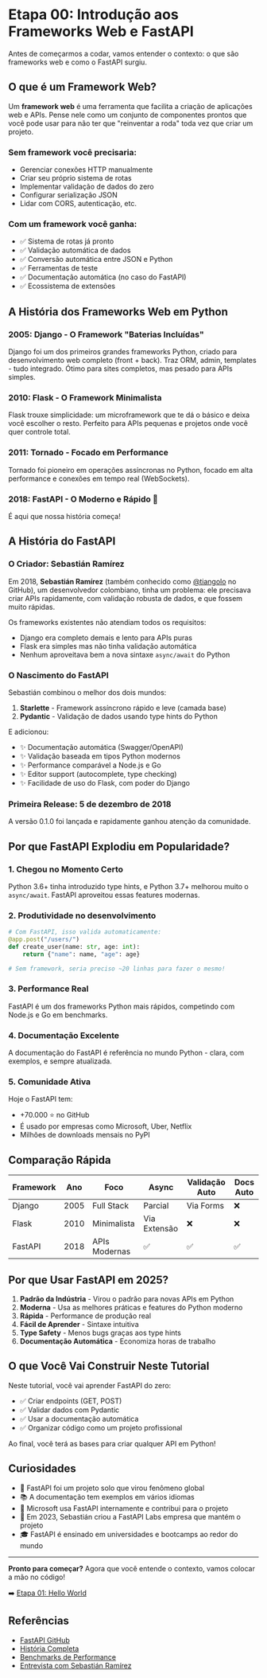 # Etapa 00: Introdução aos Frameworks Web e FastAPI

Antes de começarmos a codar, vamos entender o contexto: o que são frameworks web e como o FastAPI surgiu.

## O que é um Framework Web?

Um **framework web** é uma ferramenta que facilita a criação de aplicações web e APIs. Pense nele como um conjunto de componentes prontos que você pode usar para não ter que "reinventar a roda" toda vez que criar um projeto.

### Sem framework você precisaria:
- Gerenciar conexões HTTP manualmente
- Criar seu próprio sistema de rotas
- Implementar validação de dados do zero
- Configurar serialização JSON
- Lidar com CORS, autenticação, etc.

### Com um framework você ganha:
- ✅ Sistema de rotas já pronto
- ✅ Validação automática de dados
- ✅ Conversão automática entre JSON e Python
- ✅ Ferramentas de teste
- ✅ Documentação automática (no caso do FastAPI)
- ✅ Ecossistema de extensões

## A História dos Frameworks Web em Python

### 2005: Django - O Framework "Baterias Incluídas"
Django foi um dos primeiros grandes frameworks Python, criado para desenvolvimento web completo (front + back). Traz ORM, admin, templates - tudo integrado. Ótimo para sites completos, mas pesado para APIs simples.

### 2010: Flask - O Framework Minimalista
Flask trouxe simplicidade: um microframework que te dá o básico e deixa você escolher o resto. Perfeito para APIs pequenas e projetos onde você quer controle total.

### 2011: Tornado - Focado em Performance
Tornado foi pioneiro em operações assíncronas no Python, focado em alta performance e conexões em tempo real (WebSockets).

### 2018: FastAPI - O Moderno e Rápido 🚀

É aqui que nossa história começa!

## A História do FastAPI

### O Criador: Sebastián Ramírez

Em 2018, **Sebastián Ramírez** (também conhecido como [@tiangolo](https://github.com/tiangolo) no GitHub), um desenvolvedor colombiano, tinha um problema: ele precisava criar APIs rapidamente, com validação robusta de dados, e que fossem muito rápidas.

Os frameworks existentes não atendiam todos os requisitos:
- Django era completo demais e lento para APIs puras
- Flask era simples mas não tinha validação automática
- Nenhum aproveitava bem a nova sintaxe `async/await` do Python

### O Nascimento do FastAPI

Sebastián combinou o melhor dos dois mundos:
1. **Starlette** - Framework assíncrono rápido e leve (camada base)
2. **Pydantic** - Validação de dados usando type hints do Python

E adicionou:
- ✨ Documentação automática (Swagger/OpenAPI)
- ✨ Validação baseada em tipos Python modernos
- ✨ Performance comparável a Node.js e Go
- ✨ Editor support (autocomplete, type checking)
- ✨ Facilidade de uso do Flask, com poder do Django

### Primeira Release: 5 de dezembro de 2018
A versão 0.1.0 foi lançada e rapidamente ganhou atenção da comunidade.

## Por que FastAPI Explodiu em Popularidade?

### 1. **Chegou no Momento Certo**
Python 3.6+ tinha introduzido type hints, e Python 3.7+ melhorou muito o `async/await`. FastAPI aproveitou essas features modernas.

### 2. **Produtividade no desenvolvimento**
```python
# Com FastAPI, isso valida automaticamente:
@app.post("/users/")
def create_user(name: str, age: int):
    return {"name": name, "age": age}

# Sem framework, seria preciso ~20 linhas para fazer o mesmo!
```

### 3. **Performance Real**
FastAPI é um dos frameworks Python mais rápidos, competindo com Node.js e Go em benchmarks.

### 4. **Documentação Excelente**
A documentação do FastAPI é referência no mundo Python - clara, com exemplos, e sempre atualizada.

### 5. **Comunidade Ativa**
Hoje o FastAPI tem:
- +70.000 ⭐ no GitHub
- É usado por empresas como Microsoft, Uber, Netflix
- Milhões de downloads mensais no PyPI

## Comparação Rápida

| Framework | Ano | Foco | Async | Validação Auto | Docs Auto |
|-----------|-----|------|-------|----------------|-----------|
| Django    | 2005 | Full Stack | Parcial | Via Forms | ❌ |
| Flask     | 2010 | Minimalista | Via Extensão | ❌ | ❌ |
| FastAPI   | 2018 | APIs Modernas | ✅ | ✅ | ✅ |

## Por que Usar FastAPI em 2025?

1. **Padrão da Indústria** - Virou o padrão para novas APIs em Python
2. **Moderna** - Usa as melhores práticas e features do Python moderno
3. **Rápida** - Performance de produção real
4. **Fácil de Aprender** - Sintaxe intuitiva
5. **Type Safety** - Menos bugs graças aos type hints
6. **Documentação Automática** - Economiza horas de trabalho

## O que Você Vai Construir Neste Tutorial

Neste tutorial, você vai aprender FastAPI do zero:
- ✅ Criar endpoints (GET, POST)
- ✅ Validar dados com Pydantic
- ✅ Usar a documentação automática
- ✅ Organizar código como um projeto profissional

Ao final, você terá as bases para criar qualquer API em Python!

## Curiosidades

- 🌟 FastAPI foi um projeto solo que virou fenômeno global
- 📚 A documentação tem exemplos em vários idiomas
- 🏢 Microsoft usa FastAPI internamente e contribui para o projeto
- 🚀 Em 2023, Sebastián criou a FastAPI Labs empresa que mantém o projeto
- 🎓 FastAPI é ensinado em universidades e bootcamps ao redor do mundo

---

**Pronto para começar?** Agora que você entende o contexto, vamos colocar a mão no código!

➡️ [Etapa 01: Hello World](../01-hello-world/)

## Referências

- [FastAPI GitHub](https://github.com/tiangolo/fastapi)
- [História Completa](https://fastapi.tiangolo.com/history-design-future/)
- [Benchmarks de Performance](https://www.techempower.com/benchmarks/)
- [Entrevista com Sebastián Ramírez](https://pythonbytes.fm/episodes/show/123/time-to-right-the-py-wrongs)
